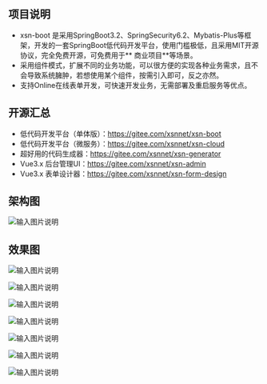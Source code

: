 ## 项目说明

- xsn-boot
  是采用SpringBoot3.2、SpringSecurity6.2、Mybatis-Plus等框架，开发的一套SpringBoot低代码开发平台，使用门槛极低，且采用MIT开源协议，完全免费开源，可免费用于**
  商业项目**等场景。
- 采用组件模式，扩展不同的业务功能，可以很方便的实现各种业务需求，且不会导致系统臃肿，若想使用某个组件，按需引入即可，反之亦然。
- 支持Online在线表单开发，可快速开发业务，无需部署及重启服务等优点。



## 开源汇总
- 低代码开发平台（单体版）：https://gitee.com/xsnnet/xsn-boot
- 低代码开发平台（微服务）：https://gitee.com/xsnnet/xsn-cloud
- 超好用的代码生成器：https://gitee.com/xsnnet/xsn-generator
- Vue3.x 后台管理UI：https://gitee.com/xsnnet/xsn-admin
- Vue3.x 表单设计器：https://gitee.com/xsnnet/xsn-form-design


## 架构图

![输入图片说明](images/0.png)

## 效果图

![输入图片说明](images/1.jpg)

![输入图片说明](images/2.jpg)

![输入图片说明](images/3.jpg)

![输入图片说明](images/4.jpg)

![输入图片说明](images/5.png)

![输入图片说明](images/6.png)

![输入图片说明](images/7.png)
